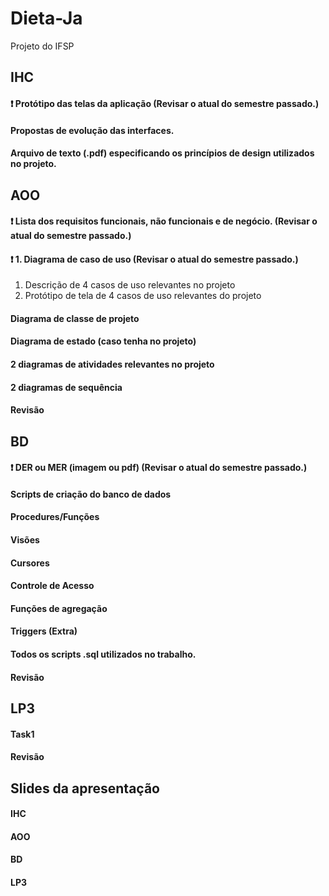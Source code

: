 # Dieta-Ja
Projeto do IFSP

##  IHC
#### :heavy_exclamation_mark: Protótipo das telas da aplicação (Revisar o atual do semestre passado.)
#### Propostas de evolução das interfaces.
#### Arquivo de texto (.pdf) especificando os princípios de design utilizados no projeto.

## AOO
#### :heavy_exclamation_mark: Lista dos requisitos funcionais, não funcionais e de negócio. (Revisar o atual do semestre passado.)
#### :heavy_exclamation_mark: 1. Diagrama de caso de uso (Revisar o atual do semestre passado.)
  1. Descrição de 4 casos de uso relevantes no projeto
  1. Protótipo de tela de 4 casos de uso relevantes do projeto

#### Diagrama de classe de projeto
#### Diagrama de estado (caso tenha no projeto)
#### 2 diagramas de atividades relevantes no projeto
#### 2 diagramas de sequência
#### Revisão

## BD
#### :heavy_exclamation_mark: DER ou MER (imagem ou pdf) (Revisar o atual do semestre passado.)
#### Scripts de criação do banco de dados
#### Procedures/Funções
#### Visões
#### Cursores
#### Controle de Acesso
#### Funções de agregação 
#### Triggers (Extra)
#### Todos os scripts .sql utilizados no trabalho.
#### Revisão

## LP3
#### Task1
#### Revisão

## Slides da apresentação
#### IHC
#### AOO
#### BD
#### LP3
